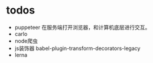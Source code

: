 # todos

- puppeteer 在服务端打开浏览器，和计算机底层进行交互。
- carlo
- node爬虫
- js装饰器 babel-plugin-transform-decorators-legacy
- lerna
